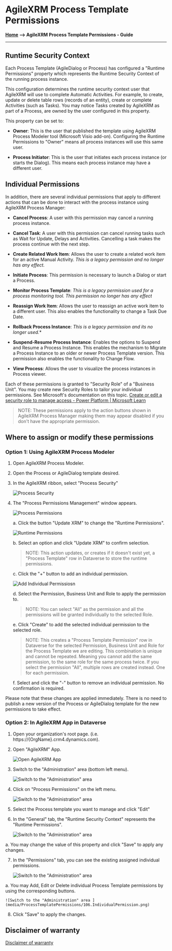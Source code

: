 # AgileXRM Process Template Permissions

**[Home](/) -->  AgileXRM Process Template Permissions - Guide**

---

## Runtime Security Context

Each Process Template (AgileDialog or Process) has configured a "Runtime Permissions" property which represents the Runtime Security Context of the running process instance.

This configuration determines the runtime security context user that AgileXRM will use to complete Automatic Activities. For example, to create, update or delete table rows (records of an entity), create or complete Activities (such as Tasks). You may notice Tasks created by AgileXRM as part of a Process, are owned by the user configured in this property. 
 

This property can be set to:

-	**Owner**: This is the user that published the template using AgileXRM Process Modeler tool (Microsoft Visio add-on). Configuring the Runtime Permissions to "Owner" means all process instances will use this same user.

-	**Process Initiator**: This is the user that initiates each process instance (or starts the Dialog). This means each process instance may have a different user.

## Individual Permissions

In addition, there are several individual permissions that apply to different actions that can be done to interact with the process instance using AgileXRM Process Manager:

-	**Cancel Process**: A user with this permission may cancel a running process instance.

-	**Cancel Task**: A user with this permission can cancel running tasks such as Wait for Update, Delays and Activities. Cancelling a task makes the process continue with the next step.

-	**Create Related Work Item**: Allows the user to create a related work item for an active Manual Activity. *This is a legacy permission and no longer has any effect.*

-	**Initiate Process**: This permission is necessary to launch a Dialog or start a Process. 

-	**Monitor Process Template**: *This is a legacy permission used for a process monitoring tool. This permission no longer has any effect*

-	**Reassign Work Item**: Allows the user to reassign an active work item to a different user. This also enables the functionality to change a Task Due Date.

-	**Rollback Process Instance**: *This is a legacy permission and its no longer used.**

-	**Suspend-Resume Process Instance**: Enables the options to Suspend and Resume a Process Instance. This enables the mechanism to Migrate a Process Instance to an older or newer Process Template version. This permission also enables the functionality to Change Flow.

-	**View Process**: Allows the user to visualize the process instances in Process viewer.

Each of these permissions is granted to "Security Role" of a "Business Unit". You may create new Security Roles to tailor your individual permissions. See Microsoft's documentation on this topic. [Create or edit a security role to manage access - Power Platform | Microsoft Learn](https://learn.microsoft.com/en-us/power-platform/admin/create-edit-security-role)


> NOTE: These permissions apply to the action buttons shown in AgileXRM Process Manager making them may appear disabled if you don't have the appropriate permission.



## Where to assign or modify these permissions

### Option 1: Using AgileXRM Process Modeler
 
1.	Open AgileXRM Process Modeler.

2.	Open the Process or AgileDialog template desired.

3.	In the AgileXRM ribbon, select "Process Security"
 
    ![Process Security](media/ProcessTemplatePermissions/01.ProcessSecurity.png)

4.	The "Process Permissions Management" window appears.
 
    ![Process Permissions](media/ProcessTemplatePermissions/02.ProcessPermissions.png)
    
    a.	Click the button "Update XRM" to change the "Runtime Permissions".

    ![Runtime Permissions](media/ProcessTemplatePermissions/03.RuntimeUser.png)

    b.  Select an option and click "Update XRM" to confirm selection.

    > NOTE: This action updates, or creates if it doesn't exist yet, a "Process Template" row in Dataverse to store the runtime permissions.
 
    c.	Click the "+" button to add an individual permission.

    ![Add Individual Permissiosn](media/ProcessTemplatePermissions/04.AddIndividualPermission.png)

    d. Select the Permission, Business Unit and Role to apply the permission to.

    >NOTE: You can select "All" as the permission and all the permissions will be granted individually to the selected Role.

    e. Click "Create" to add the selected individual permission to the selected role.

    > NOTE: This creates a "Process Template Permission" row in Dataverse for the selected Permission, Business Unit and Role for the Process Template we are editing. This combination is unique and cannot be repeated. Meaning you cannot add the same permission, to the same role for the same process twice.
    > If you select the permission "All", multiple rows are created instead. One for each permission.

    f.	Select and click the "-" button to remove an individual permission. No confirmation is required.


Please note that these changes are applied immediately. There is no need to publish a new version of the Process or AgileDialog template for the new permissions to take effect.

### Option 2: In AgileXRM App in Dataverse

1.	Open your organization's root page. (i.e. https://{OrgName}.crm4.dynamics.com).

2.	Open "AgileXRM" App.
 
	![Open AgileXRM App](media/ProcessTemplatePermissions/101.AXRMApp.png)

3.	Switch to the "Administration" area (bottom left menu).

	![Switch to the "Administration" area ](media/ProcessTemplatePermissions/102.AdminArea.png)

4.	Click on "Process Permissions" on the left menu.

    ![Switch to the "Administration" area ](media/ProcessTemplatePermissions/103.ProcessPermissions.png)

5.	Select the Process template you want to manage and click "Edit"


6.	In the "General" tab, the "Runtime Security Context" represents the "Runtime Permissions". 

    ![Switch to the "Administration" area ](media/ProcessTemplatePermissions/104.RuntimeSecurityContext.png)

a.	You may change the value of this property and click "Save" to apply any changes.
 
7.	In the "Permissions" tab, you can see the existing assigned individual permissions.

    ![Switch to the "Administration" area ](media/ProcessTemplatePermissions/105.IndividualPermissions.png)

a.	You may Add, Edit or Delete individual Process Template permissions by using the corresponding buttons.

    ![Switch to the "Administration" area ](media/ProcessTemplatePermissions/106.IndividualPermission.png)
 
8.	Click "Save" to apply the changes.



## Disclaimer of warranty

[Disclaimer of warranty](DisclaimerOfWarranty.md)
